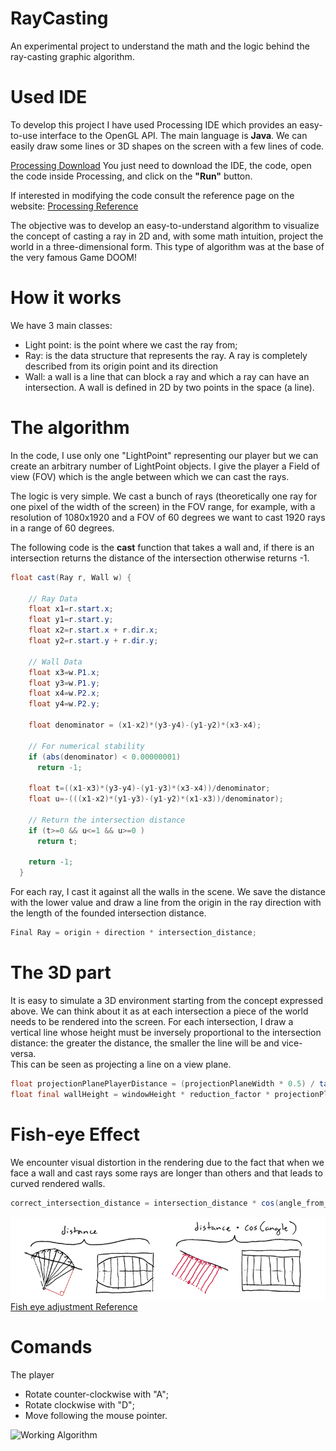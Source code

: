 # RayCasting
An experimental project to understand the math and the logic behind the ray-casting graphic algorithm.

# Used IDE
To develop this project I have used Processing IDE which provides an easy-to-use interface to the OpenGL API.
The main language is **Java**. We can easily draw some lines or 3D shapes on the screen with a few lines of code.

[Processing Download](https://processing.org/download)
You just need to download the IDE, the code, open the code inside Processing, and click on the **"Run"** button.

If interested in modifying the code consult the reference page on the website:
[Processing Reference](https://processing.org/reference)

The objective was to develop an easy-to-understand algorithm to visualize the concept of casting a ray in 2D and, with some math intuition, project the world in a three-dimensional form. This type of algorithm was at the base of the very famous Game DOOM!

# How it works
We have 3 main classes:
- Light point: is the point where we cast the ray from;
- Ray: is the data structure that represents the ray. A ray is completely described from its origin point and its direction
- Wall: a wall is a line that can block a ray and which a ray can have an intersection. A wall is defined in 2D by two points in the space (a line).

# The algorithm 
In the code, I use only one "LightPoint" representing our player but we can create an arbitrary number of LightPoint objects. 
I give the player a Field of view (FOV) which is the angle between which we can cast the rays. 

The logic is very simple. We cast a bunch of rays (theoretically one ray for one pixel of the width of the screen) in the FOV range, for example, with a resolution of 1080x1920 and a FOV of 60 degrees we want to cast 1920 rays in a range of 60 degrees.

The following code is the **cast** function that takes a wall and, if there is an intersection returns the distance of the intersection otherwise returns -1.

```java
float cast(Ray r, Wall w) {

    // Ray Data
    float x1=r.start.x;
    float y1=r.start.y;
    float x2=r.start.x + r.dir.x;
    float y2=r.start.y + r.dir.y;

    // Wall Data
    float x3=w.P1.x;
    float y3=w.P1.y;
    float x4=w.P2.x;
    float y4=w.P2.y;

    float denominator = (x1-x2)*(y3-y4)-(y1-y2)*(x3-x4);

    // For numerical stability
    if (abs(denominator) < 0.00000001)
      return -1;

    float t=((x1-x3)*(y3-y4)-(y1-y3)*(x3-x4))/denominator;
    float u=-(((x1-x2)*(y1-y3)-(y1-y2)*(x1-x3))/denominator);

    // Return the intersection distance
    if (t>=0 && u<=1 && u>=0 )
      return t;

    return -1;
  }
```

For each ray, I cast it against all the walls in the scene. We save the distance with the lower value and draw a line from the origin in the ray direction with the length of the founded intersection distance.
```java
Final Ray = origin + direction * intersection_distance;
```

# The 3D part
It is easy to simulate a 3D environment starting from the concept expressed above.
We can think about it as at each intersection a piece of the world needs to be rendered into the screen. 
For each intersection, I draw a vertical line whose height must be inversely proportional to the intersection distance: the greater the distance, the smaller the line will be and vice-versa.  
This can be seen as projecting a line on a view plane.

```java
float projectionPlanePlayerDistance = (projectionPlaneWidth * 0.5) / tan(radians(FOV * 0.5));
float final wallHeight = windowHeight * reduction_factor * projectionPlanePlayerDistance / intersection_distance ;
```

# Fish-eye Effect
We encounter visual distortion in the rendering due to the fact that when we face a wall and cast rays some rays are longer than others and that leads to curved rendered walls.
```java
correct_intersection_distance = intersection_distance * cos(angle_from_player_direction);
```
![Fish eye adjustment](https://github.com/logicesecutor/RayCasting/blob/main/src/raycaster-distance.png)
[Fish eye adjustment Reference](https://www.playfuljs.com/a-first-person-engine-in-265-lines/)

# Comands
The player
- Rotate counter-clockwise with "A";
- Rotate clockwise with "D";
- Move following the mouse pointer.

<img src="https://github.com/logicesecutor/RayCasting/blob/main/src/final_results.gif" alt="Working Algorithm" width="800"/>




